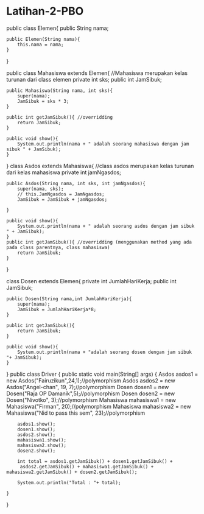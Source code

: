 # Latihan-2-PBO
public class Elemen{
    public String nama;

    public Elemen(String nama){
        this.nama = nama;
    }    
}

public class Mahasiswa extends Elemen{
    //Mahasiswa merupakan kelas turunan dari class elemen
    private int sks;
    public int JamSibuk;
    
    public Mahasiswa(String nama, int sks){
        super(nama);
        JamSibuk = sks * 3;
    }

    public int getJamSibuk(){ //overridding
        return JamSibuk;
    }

    public void show(){
        System.out.println(nama + " adalah seorang mahasiswa dengan jam sibuk " + JamSibuk);
    }
}
class Asdos extends Mahasiswa{
    //class asdos merupakan kelas turunan dari kelas mahasiswa
    private int jamNgasdos;

    public Asdos(String nama, int sks, int jamNgasdos){
        super(nama, sks);
        // this.JamNgasdos = JamNgasdos;
        JamSibuk = JamSibuk + jamNgasdos;

    }
    
    public void show(){
        System.out.println(nama + " adalah seorang asdos dengan jam sibuk " + JamSibuk);
    }
    public int getJamSibuk(){ //overridding (menggunakan method yang ada pada class parentnya, class mahasiswa)
        return JamSibuk;
    }
}

class Dosen extends Elemen{
    private int JumlahHariKerja;
    public int JamSibuk;
    
    public Dosen(String nama,int JumlahHariKerja){
        super(nama);
        JamSibuk = JumlahHariKerja*8;
    }

    public int getJamSibuk(){
        return JamSibuk;
    }

    public void show(){
        System.out.println(nama + "adalah seorang dosen dengan jam sibuk "+ JamSibuk);
    }
}
public class Driver {
    public static void main(String[] args) {
        Asdos asdos1 = new Asdos("Fairuzikun",24,1);//polymorphism
        Asdos asdos2 = new Asdos("Angel-chan", 19, 7);//polymorphism
        Dosen dosen1 = new Dosen("Raja OP Damanik",5);//polymorphism
        Dosen dosen2 = new Dosen("Nivotko", 3);//polymorphism
        Mahasiswa mahasiswa1 = new Mahasiswa("Firman", 20);//polymorphism
        Mahasiswa mahasiswa2 = new Mahasiswa("Nid to pass this sem", 23);//polymorphism

        asdos1.show();
        dosen1.show();
        asdos2.show();
        mahasiswa1.show();
        mahasiswa2.show();
        dosen2.show();

        int total = asdos1.getJamSibuk() + dosen1.getJamSibuk() +
         asdos2.getJamSibuk() + mahasiswa1.getJamSibuk() + mahasiswa2.getJamSibuk() + dosen2.getJamSibuk();

        System.out.println("Total : "+ total);

    }
}
    
